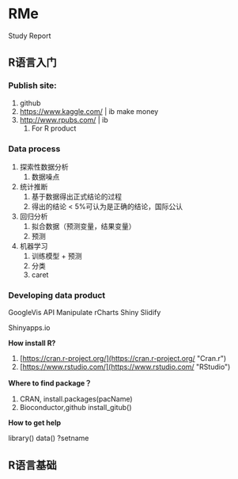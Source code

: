 # RMe
Study Report 

## R语言入门

### Publish site:
1. github
2. https://www.kaggle.com/  | ib make money
2. http://www.rpubs.com/ | ib
	1. For R product


### Data process
1. 探索性数据分析
	1. 数据噪点
2. 统计推断
	1. 基于数据得出正式结论的过程
	2. 得出的结论 < 5%可认为是正确的结论，国际公认
3. 回归分析
	1. 拟合数据（预测变量，结果变量）
	2. 预测
4. 机器学习
	1. 训练模型 + 预测
	2. 分类
	1. caret

### Developing data product

GoogleVis API
Manipulate
rCharts
Shiny
Slidify

Shinyapps.io

**How install R?**

1. [https://cran.r-project.org/](https://cran.r-project.org/ "Cran.r")
2. [https://www.rstudio.com/](https://www.rstudio.com/ "RStudio")

**Where to find package？**

1. CRAN, install.packages(pacName)
2. Bioconductor,github	install_gitub()

**How to get help**

library()
data()
?setname

## R语言基础 ##